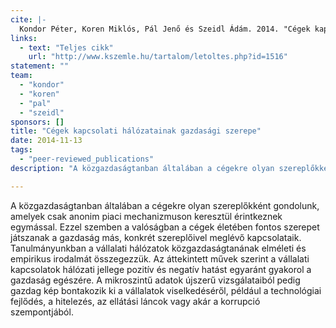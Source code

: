 ```yaml
---
cite: |-
  Kondor Péter, Koren Miklós, Pál Jenő és Szeidl Ádám. 2014. "Cégek kapcsolati hálózatainak gazdasági szerepe" Közgazdasági Szemle. LXI(November), pp. 1341-1360.
links:
  - text: "Teljes cikk"
    url: "http://www.kszemle.hu/tartalom/letoltes.php?id=1516"
statement: ""
team:
  - "kondor"
  - "koren"
  - "pal"
  - "szeidl"
sponsors: []
title: "Cégek kapcsolati hálózatainak gazdasági szerepe"
date: 2014-11-13
tags:
  - "peer-reviewed_publications"
description: "A közgazdaságtanban általában a cégekre olyan szereplőkként gondolunk, amelyek csak anonim piaci mechanizmuson keresztül érintkeznek egymással. Ezzel szemben a valóságban a cégek életében fontos szerepet játszanak a gazdaság más, konkrét szereplőivel meglévő kapcsolataik. Tanulmányunkban a vállalati hálózatok közgazdaságtanának elméleti és empirikus irodalmát összegezzük. Az áttekintett művek szerint a vállalati kapcsolatok hálózati jellege pozitív és negatív hatást egyaránt gyakorol a gazdaság egészére. A mikroszintű adatok újszerű vizsgálataiból pedig gazdag kép bontakozik ki a vállalatok viselkedéséről, például a technológiai fejlődés, a hitelezés, az ellátási láncok vagy akár a korrupció szempontjából.\n"

---
```


A közgazdaságtanban általában a cégekre olyan szereplőkként gondolunk, amelyek csak anonim piaci mechanizmuson keresztül érintkeznek egymással. Ezzel szemben a valóságban a cégek életében fontos szerepet játszanak a gazdaság más, konkrét szereplőivel meglévő kapcsolataik. Tanulmányunkban a vállalati hálózatok közgazdaságtanának elméleti és empirikus irodalmát összegezzük. Az áttekintett művek szerint a vállalati kapcsolatok hálózati jellege pozitív és negatív hatást egyaránt gyakorol a gazdaság egészére. A mikroszintű adatok újszerű vizsgálataiból pedig gazdag kép bontakozik ki a vállalatok viselkedéséről, például a technológiai fejlődés, a hitelezés, az ellátási láncok vagy akár a korrupció szempontjából.

